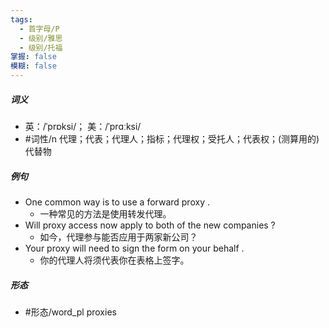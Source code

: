 ```yaml
---
tags:
  - 首字母/P
  - 级别/雅思
  - 级别/托福
掌握: false
模糊: false
---
```

##### 词义
- 英：/ˈprɒksi/； 美：/ˈprɑːksi/
- #词性/n  代理；代表；代理人；指标；代理权；受托人；代表权；(测算用的)代替物
##### 例句
- One common way is to use a forward proxy .
	- 一种常见的方法是使用转发代理。
- Will proxy access now apply to both of the new companies ?
	- 如今，代理参与能否应用于两家新公司？
- Your proxy will need to sign the form on your behalf .
	- 你的代理人将须代表你在表格上签字。
##### 形态
- #形态/word_pl proxies
